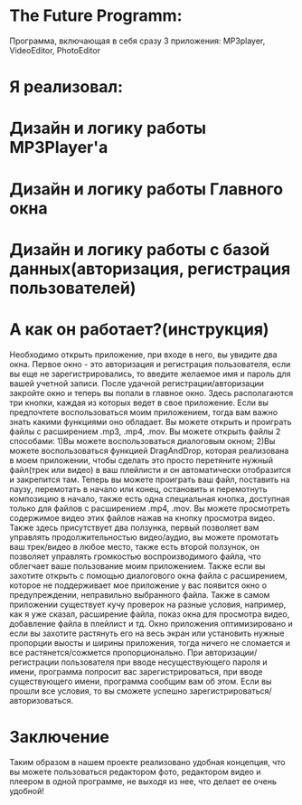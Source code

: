 # The Future Programm:
Программа, включающая в себя сразу 3 приложения:
MP3player, VideoEditor, PhotoEditor

# Я реализовал:

# Дизайн и логику работы MP3Player'а
# Дизайн и логику работы Главного окна
# Дизайн и логику работы с базой данных(авторизация, регистрация пользователей)




# А как он работает?(инструкция)

Необходимо открыть приложение, при входе в него, вы увидите два окна. Первое окно - это авторизация и регистрация пользователя, если вы еще не зарегистрировались, то введите желаемое имя и пароль для вашей учетной записи. После удачной регистрации/авторизации закройте окно и теперь вы попали в главное окно. Здесь располагаются три кнопки, каждая из которых ведет в свое приложение. Если вы предпочтете воспользоваться моим приложением, тогда вам важно знать какими функциями оно обладает. Вы можете открыть и проиграть файлы с расширением .mp3, .mp4, .mov. Вы можете открыть файлы 2 способами: 1)Вы можете воспользоваться диалоговым окном; 2)Вы можете воспользоваться функцией DragAndDrop, которая реализована в моем приложении, чтобы сделать это просто перетяните нужный файл(трек или видео) в ваш плейлисти и он автоматически отобразится и закрепится там. Теперь вы можете проиграть ваш файл, поставить на паузу, перемотать в начало или конец, остановить и перемотнуть композицию в начало, также есть одна специальная кнопка, доступная только для файлов с расширением .mp4, .mov. Вы можете просмотреть содержимое видео этих файлов нажав на кнопку просмотра видео. Также здесь присутствует два ползунка, первый позволяет вам управлять продолжительностью видео/аудио, вы можете промотать ваш трек/видео в любое место, также есть второй ползунок, он позволяет управлять громкостью воспроизводимого файла, что облегчает ваше пользование моим приложением. Также если вы захотите открыть с помощью диалогового окна файла с расширением, которое не поддерживает мое приложение у вас появится окно о предупреждении, неправильно выбранного файла. Также в самом приложении существует кучу проверок на разные условия, например, как я уже сказал, расширение файла, показ окна для просмотра видео, добавление файла в плейлист и тд. Окно приложения оптимизировано и если вы захотите растянуть его на весь экран или установить нужные пропорции выосты и ширины приложения, тогда ничего не сломается и все растянется/сожмется пропорционально.
При авторизации/регистрации пользователя при вводе несуществующего пароля и имени, программа попросит вас зарегистрироваться, при вводе существующего имени, программа сообщим вам об этом. Если вы прошли все условия, то вы сможете успешно зарегистрироваться/авторизоваться.

# Заключение

Таким образом в нашем проекте реализовано удобная концепция, что вы можете пользоваться редактором фото, редактором видео и плеером в одной программе, не выходя из нее, что делает ее очень удобной!


